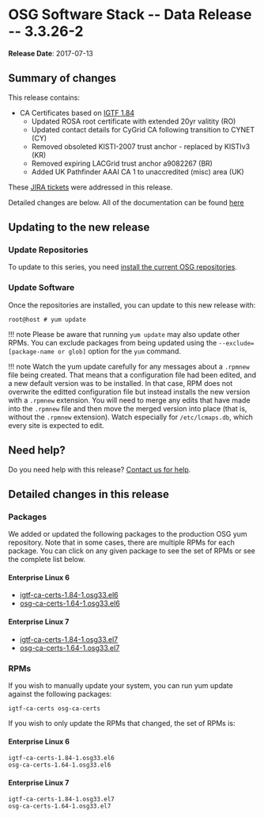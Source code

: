 OSG Software Stack -- Data Release -- 3.3.26-2
==============================================

**Release Date**: 2017-07-13

Summary of changes
------------------

This release contains:

-   CA Certificates based on [IGTF 1.84](http://dist.eugridpma.info/distribution/igtf/current/CHANGES)
    -   Updated ROSA root certificate with extended 20yr valitity (RO)
    -   Updated contact details for CyGrid CA following transition to CYNET (CY)
    -   Removed obsoleted KISTI-2007 trust anchor - replaced by KISTIv3 (KR)
    -   Removed expiring LACGrid trust anchor a9082267 (BR)
    -   Added UK Pathfinder AAAI CA 1 to unaccredited (misc) area (UK)

These [JIRA tickets](https://jira.opensciencegrid.org/issues/?jql=project%20%3D%20SOFTWARE%20AND%20fixVersion%20%3D%203.3.26-2%20ORDER%20BY%20priority%20DESC%2C%20key%20DESC) were addressed in this release.

Detailed changes are below. All of the documentation can be found [here](../../)

Updating to the new release
---------------------------

### Update Repositories

To update to this series, you need [install the current OSG repositories](../../common/yum#install-osg-repositories).

### Update Software

Once the repositories are installed, you can update to this new release with:

``` console
root@host # yum update
```

!!! note
    Please be aware that running `yum update` may also update other RPMs. You can exclude packages from being updated using the `--exclude=[package-name or glob]` option for the `yum` command.

!!! note
    Watch the yum update carefully for any messages about a `.rpmnew` file being created. That means that a configuration file had been edited, and a new default version was to be installed. In that case, RPM does not overwrite the editted configuration file but instead installs the new version with a `.rpmnew` extension. You will need to merge any edits that have made into the `.rpmnew` file and then move the merged version into place (that is, without the `.rpmnew` extension). Watch especially for `/etc/lcmaps.db`, which every site is expected to edit.

Need help?
----------

Do you need help with this release? [Contact us for help](../../common/help).

Detailed changes in this release
--------------------------------

### Packages

We added or updated the following packages to the production OSG yum repository. Note that in some cases, there are multiple RPMs for each package. You can click on any given package to see the set of RPMs or see the complete list below.

#### Enterprise Linux 6

-   [igtf-ca-certs-1.84-1.osg33.el6](https://koji.chtc.wisc.edu/koji/search?match=glob&type=build&terms=igtf-ca-certs-1.84-1.osg33.el6)
-   [osg-ca-certs-1.64-1.osg33.el6](https://koji.chtc.wisc.edu/koji/search?match=glob&type=build&terms=osg-ca-certs-1.64-1.osg33.el6)

#### Enterprise Linux 7

-   [igtf-ca-certs-1.84-1.osg33.el7](https://koji.chtc.wisc.edu/koji/search?match=glob&type=build&terms=igtf-ca-certs-1.84-1.osg33.el7)
-   [osg-ca-certs-1.64-1.osg33.el7](https://koji.chtc.wisc.edu/koji/search?match=glob&type=build&terms=osg-ca-certs-1.64-1.osg33.el7)

### RPMs

If you wish to manually update your system, you can run yum update against the following packages:

    igtf-ca-certs osg-ca-certs

If you wish to only update the RPMs that changed, the set of RPMs is:

#### Enterprise Linux 6

``` file
igtf-ca-certs-1.84-1.osg33.el6
osg-ca-certs-1.64-1.osg33.el6
```

#### Enterprise Linux 7

``` file
igtf-ca-certs-1.84-1.osg33.el7
osg-ca-certs-1.64-1.osg33.el7
```

